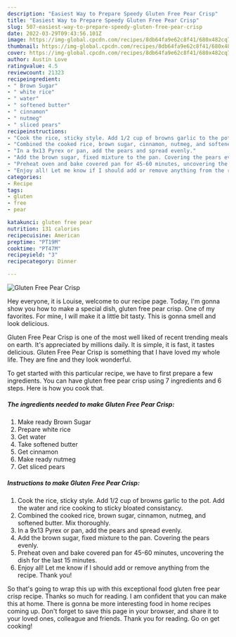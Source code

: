 ```yaml
---
description: "Easiest Way to Prepare Speedy Gluten Free Pear Crisp"
title: "Easiest Way to Prepare Speedy Gluten Free Pear Crisp"
slug: 507-easiest-way-to-prepare-speedy-gluten-free-pear-crisp
date: 2022-03-29T09:43:56.101Z
image: https://img-global.cpcdn.com/recipes/8db64fa9e62c8f41/680x482cq70/gluten-free-pear-crisp-recipe-main-photo.jpg
thumbnail: https://img-global.cpcdn.com/recipes/8db64fa9e62c8f41/680x482cq70/gluten-free-pear-crisp-recipe-main-photo.jpg
cover: https://img-global.cpcdn.com/recipes/8db64fa9e62c8f41/680x482cq70/gluten-free-pear-crisp-recipe-main-photo.jpg
author: Austin Love
ratingvalue: 4.5
reviewcount: 21323
recipeingredient:
- " Brown Sugar"
- " white rice"
- " water"
- " softened butter"
- " cinnamon"
- " nutmeg"
- " sliced pears"
recipeinstructions:
- "Cook the rice, sticky style. Add 1/2 cup of browns garlic to the pot. Add the water and rice cooking to sticky bloated consistancy."
- "Combined the cooked rice, brown sugar, cinnamon, nutmeg, and softened butter. Mix thoroughly."
- "In a 9x13 Pyrex or pan, add the pears and spread evenly."
- "Add the brown sugar, fixed mixture to the pan. Covering the pears evenly."
- "Preheat oven and bake covered pan for 45-60 minutes, uncovering the dish for the last 15 minutes."
- "Enjoy all! Let me know if I should add or remove anything from the recipe. Thank you!"
categories:
- Recipe
tags:
- gluten
- free
- pear

katakunci: gluten free pear 
nutrition: 131 calories
recipecuisine: American
preptime: "PT19M"
cooktime: "PT47M"
recipeyield: "3"
recipecategory: Dinner

---
```



![Gluten Free Pear Crisp](https://img-global.cpcdn.com/recipes/8db64fa9e62c8f41/680x482cq70/gluten-free-pear-crisp-recipe-main-photo.jpg)

Hey everyone, it is Louise, welcome to our recipe page. Today, I'm gonna show you how to make a special dish, gluten free pear crisp. One of my favorites. For mine, I will make it a little bit tasty. This is gonna smell and look delicious.

Gluten Free Pear Crisp is one of the most well liked of recent trending meals on earth. It's appreciated by millions daily. It is simple, it is fast, it tastes delicious. Gluten Free Pear Crisp is something that I have loved my whole life. They are fine and they look wonderful.




To get started with this particular recipe, we have to first prepare a few ingredients. You can have gluten free pear crisp using 7 ingredients and 6 steps. Here is how you cook that.

<!--inarticleads1-->

##### The ingredients needed to make Gluten Free Pear Crisp:

1. Make ready  Brown Sugar
1. Prepare  white rice
1. Get  water
1. Take  softened butter
1. Get  cinnamon
1. Make ready  nutmeg
1. Get  sliced pears




<!--inarticleads2-->

##### Instructions to make Gluten Free Pear Crisp:

1. Cook the rice, sticky style. Add 1/2 cup of browns garlic to the pot. Add the water and rice cooking to sticky bloated consistancy.
1. Combined the cooked rice, brown sugar, cinnamon, nutmeg, and softened butter. Mix thoroughly.
1. In a 9x13 Pyrex or pan, add the pears and spread evenly.
1. Add the brown sugar, fixed mixture to the pan. Covering the pears evenly.
1. Preheat oven and bake covered pan for 45-60 minutes, uncovering the dish for the last 15 minutes.
1. Enjoy all! Let me know if I should add or remove anything from the recipe. Thank you!




So that's going to wrap this up with this exceptional food gluten free pear crisp recipe. Thanks so much for reading. I am confident that you can make this at home. There is gonna be more interesting food in home recipes coming up. Don't forget to save this page in your browser, and share it to your loved ones, colleague and friends. Thank you for reading. Go on get cooking!
